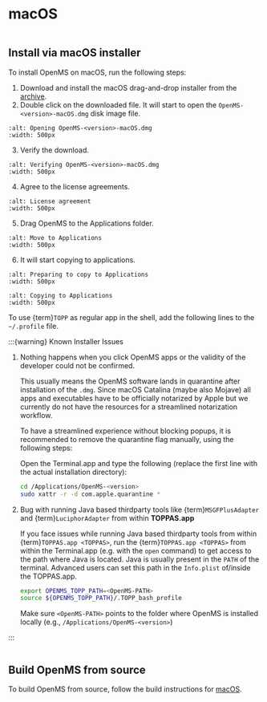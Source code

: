 macOS
====================

```{include} installation-with-conda.md
```

## Install via macOS installer

To install OpenMS on macOS, run the following steps:

1. Download and install the macOS drag-and-drop installer from the [archive](https://abibuilder.cs.uni-tuebingen.de/archive/openms/OpenMSInstaller/release/latest/).
2. Double click on the downloaded file. It will start to open the `OpenMS-<version>-macOS.dmg` disk image file.

```{image} /_images/installations/macos/opening-openms2-8-macos.png
:alt: Opening OpenMS-<version>-macOS.dmg
:width: 500px
```

3. Verify the download.

```{image} /_images/installations/macos/verifying-openms2-8-macos.png
:alt: Verifying OpenMS-<version>-macOS.dmg
:width: 500px
```

4. Agree to the license agreements.

```{image} /_images/installations/macos/license-agreements.png
:alt: License agreement
:width: 500px
```

5. Drag OpenMS to the Applications folder.

```{image} /_images/installations/macos/move-openms-to-applications.png
:alt: Move to Applications
:width: 500px
```

6. It will start copying to applications.

```{image} /_images/installations/macos/preparing-to-copy-to-applications.png
:alt: Preparing to copy to Applications
:width: 500px
```

```{image} /_images/installations/macos/copying-to-applications.png
:alt: Copying to Applications
:width: 500px
```

To use {term}`TOPP` as regular app in the shell, add the following lines to the `~/.profile` file.

:::{warning} Known Installer Issues

1. Nothing happens when you click OpenMS apps or the validity of the developer could not be confirmed.
   
   This usually means the OpenMS software lands in quarantine after installation of the `.dmg`.
   Since macOS Catalina (maybe also Mojave) all apps and executables have to be officially notarized by Apple but we
   currently do not have the resources for a streamlined notarization workflow.

   To have a streamlined experience without blocking popups, it is recommended to remove the quarantine flag manually,
   using the following steps:

   Open the Terminal.app and type the following (replace the first line with the actual installation directory):
   ```bash
   cd /Applications/OpenMS-<version>
   sudo xattr -r -d com.apple.quarantine *
   ```
   
2. Bug with running Java based thirdparty tools like {term}`MSGFPlusAdapter` and {term}`LuciphorAdapter` from within **TOPPAS.app**

   If you face issues while running Java based thirdparty tools from within {term}`TOPPAS.app <TOPPAS>`, run the {term}`TOPPAS.app <TOPPAS>`
   from within the Terminal.app (e.g. with the `open` command) to get access to the path where Java is located.
   Java is usually present in the `PATH` of the terminal. Advanced users can set this path in the `Info.plist` of/inside
   the TOPPAS.app.

   ```bash
   export OPENMS_TOPP_PATH=<OpenMS-PATH>
   source ${OPENMS_TOPP_PATH}/.TOPP_bash_profile
   ```

   Make sure `<OpenMS-PATH>` points to the folder where OpenMS is installed locally (e.g., `/Applications/OpenMS-<version>`)

:::

```{include} run-in-container.md
```

## Build OpenMS from source

To build OpenMS from source, follow the build instructions for [macOS](https://abibuilder.cs.uni-tuebingen.de/archive/openms/Documentation/release/latest/html/install_mac.html).



